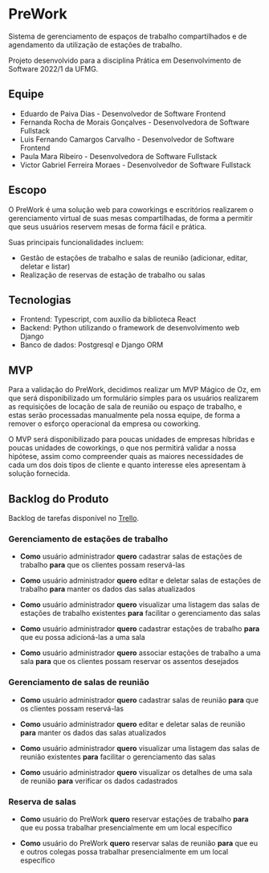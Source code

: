 # PreWork

Sistema de gerenciamento de espaços de trabalho compartilhados e de agendamento da utilização de estações de trabalho.

Projeto desenvolvido para a disciplina Prática em Desenvolvimento de Software 2022/1 da UFMG.

## Equipe

- Eduardo de Paiva Dias - Desenvolvedor de Software Frontend
- Fernanda Rocha de Morais Gonçalves - Desenvolvedora de Software Fullstack
- Luis Fernando Camargos Carvalho - Desenvolvedor de Software Frontend
- Paula Mara Ribeiro - Desenvolvedora de Software Fullstack
- Victor Gabriel Ferreira Moraes - Desenvolvedor de Software Fullstack

## Escopo

O PreWork é uma solução web para coworkings e escritórios realizarem o gerenciamento virtual de suas mesas compartilhadas, de forma a permitir que seus usuários reservem mesas de forma fácil e prática.

Suas principais funcionalidades incluem:

- Gestão de estações de trabalho e salas de reunião (adicionar, editar, deletar e listar)
- Realização de reservas de estação de trabalho ou salas

## Tecnologias

- Frontend: Typescript, com auxílio da biblioteca React
- Backend: Python utilizando o framework de desenvolvimento web Django
- Banco de dados: Postgresql e Django ORM

## MVP

Para a validação do PreWork, decidimos realizar um MVP Mágico de Oz, em que será disponibilizado um formulário simples para os usuários realizarem as requisições de locação de sala de reunião ou espaço de trabalho, e estas serão processadas manualmente pela nossa equipe, de forma a remover o esforço operacional da empresa ou coworking.

O MVP será disponibilizado para poucas unidades de empresas híbridas e poucas unidades de coworkings, o que nos permitirá validar a nossa hipótese, assim como compreender quais as maiores necessidades de cada um dos dois tipos de cliente e quanto interesse eles apresentam à solução fornecida.

## Backlog do Produto

Backlog de tarefas disponível no [Trello](https://trello.com/b/FBUHFzwk/pds-prework).

### Gerenciamento de estações de trabalho
- **Como** usuário administrador **quero** cadastrar salas de estações de trabalho **para** que os clientes possam reservá-las

- **Como** usuário administrador **quero** editar e deletar salas de estações de trabalho **para** manter os dados das salas atualizados

- **Como** usuário administrador **quero** visualizar uma listagem das salas de estações de trabalho existentes **para** facilitar o gerenciamento das salas

- **Como** usuário administrador **quero** cadastrar estações de trabalho **para** que eu possa adicioná-las a uma sala

- **Como** usuário administrador **quero** associar estações de trabalho a uma sala **para** que os clientes possam reservar os assentos desejados

### Gerenciamento de salas de reunião 

- **Como** usuário administrador **quero** cadastrar salas de reunião **para** que os clientes possam reservá-las

- **Como** usuário administrador **quero** editar e deletar salas de reunião **para** manter os dados das salas atualizados

- **Como** usuário administrador **quero** visualizar uma listagem das salas de reunião existentes **para** facilitar o gerenciamento das salas

- **Como** usuário administrador **quero** visualizar os detalhes de uma sala de reunião **para** verificar os dados cadastrados

### Reserva de salas
- **Como** usuário do PreWork **quero** reservar estações de trabalho **para** que eu possa trabalhar presencialmente em um local específico

- **Como** usuário do PreWork **quero** reservar salas de reunião **para** que eu e outros colegas possa trabalhar presencialmente em um local específico